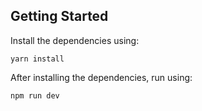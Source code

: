 ## Getting Started

Install the dependencies using:

```
yarn install
```
After installing the dependencies, run using:

```
npm run dev
```
